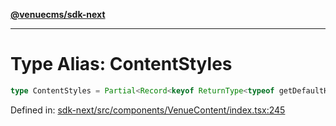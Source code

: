 [**@venuecms/sdk-next**](../Index.md)

***

# Type Alias: ContentStyles

```ts
type ContentStyles = Partial<Record<keyof ReturnType<typeof getDefaultHandlers>, string>>;
```

Defined in: [sdk-next/src/components/VenueContent/index.tsx:245](https://github.com/venuecms/sdk/blob/6283acc845335a99eac7e210bd07dad1da30061f/packages/sdk-next/src/components/VenueContent/index.tsx#L245)

